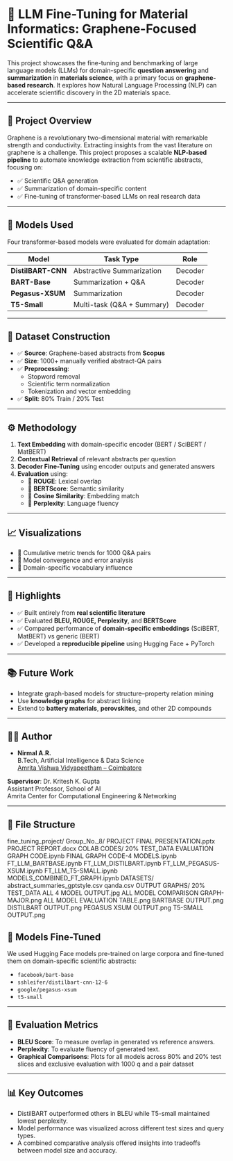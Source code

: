 # 🧪 LLM Fine-Tuning for Material Informatics: Graphene-Focused Scientific Q&A

This project showcases the fine-tuning and benchmarking of large language models (LLMs) for domain-specific **question answering** and **summarization** in **materials science**, with a primary focus on **graphene-based research**. It explores how Natural Language Processing (NLP) can accelerate scientific discovery in the 2D materials space.

---

## 📌 Project Overview

Graphene is a revolutionary two-dimensional material with remarkable strength and conductivity. Extracting insights from the vast literature on graphene is a challenge. This project proposes a scalable **NLP-based pipeline** to automate knowledge extraction from scientific abstracts, focusing on:

- ✅ Scientific Q&A generation
- ✅ Summarization of domain-specific content
- ✅ Fine-tuning of transformer-based LLMs on real research data

---

## 🧠 Models Used

Four transformer-based models were evaluated for domain adaptation:

| Model            | Task Type            | Role              |
|------------------|----------------------|-------------------|
| **DistilBART-CNN** | Abstractive Summarization | Decoder |
| **BART-Base**      | Summarization + Q&A  | Decoder |
| **Pegasus-XSUM**   | Summarization        | Decoder |
| **T5-Small**       | Multi-task (Q&A + Summary) | Decoder |

---

## 🧾 Dataset Construction

- ✅ **Source**: Graphene-based abstracts from **Scopus**
- ✅ **Size**: 1000+ manually verified abstract-QA pairs
- ✅ **Preprocessing**:
  - Stopword removal
  - Scientific term normalization
  - Tokenization and vector embedding
- ✅ **Split**: 80% Train / 20% Test

---

## ⚙️ Methodology

1. **Text Embedding** with domain-specific encoder (BERT / SciBERT / MatBERT)
2. **Contextual Retrieval** of relevant abstracts per question
3. **Decoder Fine-Tuning** using encoder outputs and generated answers
4. **Evaluation** using:
   - 🔹 **ROUGE**: Lexical overlap
   - 🔹 **BERTScore**: Semantic similarity
   - 🔹 **Cosine Similarity**: Embedding match
   - 🔹 **Perplexity**: Language fluency

---

## 📈 Visualizations

- 🔸 Cumulative metric trends for 1000 Q&A pairs
- 🔸 Model convergence and error analysis
- 🔸 Domain-specific vocabulary influence

---

## 📍 Highlights

- ✅ Built entirely from **real scientific literature**
- ✅ Evaluated **BLEU, ROUGE, Perplexity**, and **BERTScore**
- ✅ Compared performance of **domain-specific embeddings** (SciBERT, MatBERT) vs generic (BERT)
- ✅ Developed a **reproducible pipeline** using Hugging Face + PyTorch

---

## 📚 Future Work

- Integrate graph-based models for structure–property relation mining  
- Use **knowledge graphs** for abstract linking  
- Extend to **battery materials**, **perovskites**, and other 2D compounds  

---

## 🧑‍🎓 Author

- **Nirmal A.R.**  
  B.Tech, Artificial Intelligence & Data Science  
  [Amrita Vishwa Vidyapeetham – Coimbatore](https://www.amrita.edu/)

**Supervisor**: Dr. Kritesh K. Gupta  
Assistant Professor, School of AI  
Amrita Center for Computational Engineering & Networking

---

## 📁 File Structure

fine_tuning_project/
    Group_No._8/
        PROJECT FINAL PRESENTATION.pptx
        PROJECT REPORT.docx
        COLAB CODES/
            20% TEST_DATA EVALUATION GRAPH CODE.ipynb
            FINAL GRAPH CODE-4 MODELS.ipynb
            FT_LLM_BARTBASE.ipynb
            FT_LLM_DISTILBART.ipynb
            FT_LLM_PEGASUS-XSUM.ipynb
            FT_LLM_T5-SMALL.ipynb
            MODELS_COMBINED_FT_GRAPH.ipynb
        DATASETS/
            abstract_summaries_gptstyle.csv
            qanda.csv
        OUTPUT GRAPHS/
            20% TEST_DATA ALL 4 MODEL OUTPUT.jpg
            ALL MODEL COMPARISON GRAPH-MAJOR.png
            ALL MODEL EVALUATION TABLE.png
            BARTBASE OUTPUT.png
            DISTILBART OUTPUT.png
            PEGASUS XSUM OUTPUT.png
            T5-SMALL OUTPUT.png

## 🧠 Models Fine-Tuned

We used Hugging Face models pre-trained on large corpora and fine-tuned them on domain-specific scientific abstracts:

- `facebook/bart-base`
- `sshleifer/distilbart-cnn-12-6`
- `google/pegasus-xsum`
- `t5-small`

---

## 🧪 Evaluation Metrics

- **BLEU Score**: To measure overlap in generated vs reference answers.
- **Perplexity**: To evaluate fluency of generated text.
- **Graphical Comparisons**: Plots for all models across 80% and 20% test slices and exclusive evaluation with 1000 q and a pair dataset

---

## 📊 Key Outcomes

- DistilBART outperformed others in BLEU while T5-small maintained lowest perplexity.
- Model performance was visualized across different test sizes and query types.
- A combined comparative analysis offered insights into tradeoffs between model size and accuracy.

